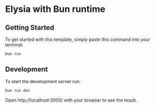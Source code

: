 # Elysia with Bun runtime

## Getting Started
To get started with this template, simply paste this command into your terminal:
```bash
bun run 
```

## Development
To start the development server run:
```bash
bun run dev
```

Open http://localhost:3000/ with your browser to see the result.